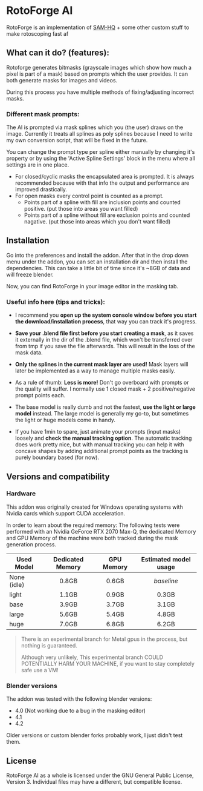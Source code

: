 # RotoForge AI

RotoForge is an implementation of [SAM-HQ](https://github.com/SysCV/sam-hq/tree/main) + some other custom stuff to make rotoscoping fast af

## What can it do? (features):

Rotoforge generates bitmasks (grayscale images which show how much a pixel is part of a mask) based on prompts which the user provides. It can both generate masks for images and videos.

During this process you have multiple methods of fixing/adjusting incorrect masks.

### Different mask prompts:

The AI is prompted via mask splines which you (the user) draws on the image.
Currently it treats all splines as poly splines because I need to write my own conversion script, that will be fixed in the future.

You can change the prompt type per spline either manually by changing it's property or by using the 'Active Spline Settings' block in the menu where all settings are in one place.

* For closed/cyclic masks the encapsulated area is prompted. It is always recommended because with that info the output and performance are improved drastically.
* For open masks every control point is counted as a prompt. 
    * Points part of a spline with fill are inclusion points and counted positive. (put those into areas you want filled)
    * Points part of a spline without fill are exclusion points and counted nagative. (put those into areas which you don't want filled)

## Installation

Go into the preferences and install the addon. After that in the drop down menu under the addon, you can set an installation dir and then install the dependencies. This can take a little bit of time since it's ~8GB of data and will freeze blender.

Now, you can find RotoForge in your image editor in the masking tab.

### Useful info here (tips and tricks):

* I recommend you **open up the system console window before you start the download/installation process**, that way you can track it's progress.

* **Save your .blend file first before you start creating a mask**, as it saves it externally in the dir of the .blend file, which won't be transferred over from tmp if you save the file afterwards. This will result in the loss of the mask data.

* **Only the splines in the current mask layer are used!** Mask layers will later be implemented as a way to manage multiple masks easily.

* As a rule of thumb: **Less is more!** Don't go overboard with prompts or the quality will suffer. I normally use 1 closed mask + 2 positive/negative prompt points each.

* The base model is really dumb and not the fastest, **use the light or large model** instead.
The large model is generally my go-to, but sometimes the light or huge models come in handy.

* If you have 1min to spare, just animate your prompts (input masks) loosely and **check the manual tracking option**. The automatic tracking does work pretty nice, but with manual tracking you can help it with concave shapes by adding additional prompt points as the tracking is purely boundary based (for now).

## Versions and compatibility

### Hardware
This addon was originally created for Windows operating systems with Nvidia cards which support CUDA acceleration.

In order to learn about the required memory: The following tests were performed with an Nvidia GeForce RTX 2070 Max-Q, the dedicated Memory and GPU Memory of the machine were both tracked during the mask generation process.

| Used Model    | Dedicated Memory | GPU Memory | Estimated model usage |
| ------------- |:----------------:|:----------:|:---------------------:|
| None (idle)   | 0.8GB            | 0.6GB      | *baseline*            |
| light         | 1.1GB            | 0.9GB      | 0.3GB                 |
| base          | 3.9GB            | 3.7GB      | 3.1GB                 |
| large         | 5.6GB            | 5.4GB      | 4.8GB                 |
| huge          | 7.0GB            | 6.8GB      | 6.2GB                 |


>There is an experimental branch for Metal gpus in the process, but nothing is guaranteed. 
>
>Although very unlikely, This experimental branch COULD POTENTIALLY HARM YOUR MACHINE, if you want to stay completely safe use a VM!

### Blender versions
The addon was tested with the following blender versions:

* 4.0 (Not working due to a bug in the masking editor)
* 4.1
* 4.2 

Older versions or custom blender forks probably work, I just didn't test them.

## License

RotoForge AI as a whole is licensed under the GNU General Public License, Version 3. 
Individual files may have a different, but compatible license.
